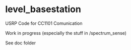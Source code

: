 level_basestation
=================

USRP Code for CC1101 Comunication

Work in progress (especially the stuff in /spectrum_sense)

See doc folder